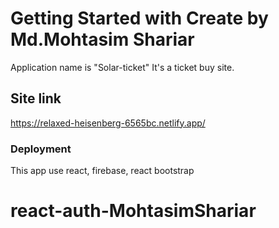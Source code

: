 # Getting Started with Create  by Md.Mohtasim Shariar
Application name is "Solar-ticket"
It's a ticket buy site.


## Site link

https://relaxed-heisenberg-6565bc.netlify.app/



### Deployment

This app use react, firebase, react bootstrap



# react-auth-MohtasimShariar

